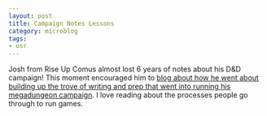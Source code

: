 ```yaml
---
layout: post
title: Campaign Notes Lessons
category: microblog
tags:
- osr
---
```


Josh from Rise Up Comus almost lost 6 years of notes about his D&D campaign! This moment encouraged him to [blog about how he went about building up the trove of writing and prep that went into running his megadungeon campaign][1]. I love reading about the processes people go through to run games. 

[1]: http://riseupcomus.blogspot.com/2022/11/i-lost-it-all-lessons-about-creating.html